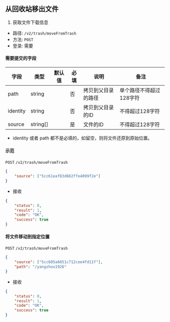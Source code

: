 
## 从回收站移出文件

1. 获取文件下载信息

* 路径: ```/v2/trash/moveFromTrash```
* 方法: ```POST```
* 登录: 需要

#### 需要提交的字段

| 字段          	| 类型    	| 默认值 	| 必填 	| 说明               	| 备注                         	|
|---------------	|---------	|--------	|------	|--------------------	|------------------------------	|
| path          	| string  	|        	| 否   	| 拷贝到父目录的路径      	|   单个路径不得超过128字符   	|
| identity        	| string  	|        	| 否   	| 拷贝到父目录的ID     	|    不得超过128字符 	|
| source        	| string[]  |        	| 是   	| 文件的ID        	  |    不得超过128字符 	|


* identity 或者 path 都不是必填的，如留空，则将文件还原到原始位置。


#### 示范

```POST```
```/v2/trash/moveFromTrash```
```json
{
	"source": ["5cc61eaf83d882ffe4099f2e"]
}
```

* 接收

```json
{
    "status": 0,
    "result": 1,
    "code": "OK",
    "success": true
}
```

#### 将文件移动到指定位置

```POST```
```/v2/trash/moveFromTrash```


```json
{
	"source": ["5cc605a6851c712cee4fd11f"],
	"path": "/yangzhou1926"
}
```

* 接收

```json
{
    "status": 0,
    "result": 1,
    "code": "OK",
    "success": true
}
```
